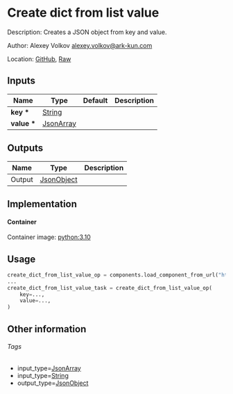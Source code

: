 <!-- BEGIN_GENERATED_CONTENT -->
# Create dict from list value

Description: Creates a JSON object from key and value.

Author: Alexey Volkov <alexey.volkov@ark-kun.com>

Location: [GitHub](https://github.com/Ark-kun/pipeline_components/blob/master/components/json/Dict/Create/from_List/component.yaml), [Raw](https://raw.githubusercontent.com/Ark-kun/pipeline_components/master/components/json/Dict/Create/from_List/component.yaml)

## Inputs

|Name|Type|Default|Description|
|-|-|-|-|
|**key** **\***|[String]|||
|**value** **\***|[JsonArray]|||

## Outputs

|Name|Type|Description|
|-|-|-|
|Output|[JsonObject]||

## Implementation

#### Container

Container image: [python:3.10](https://hub.docker.com/r/_/python)

## Usage

```python
create_dict_from_list_value_op = components.load_component_from_url("https://raw.githubusercontent.com/Ark-kun/pipeline_components/master/components/json/Dict/Create/from_List/component.yaml")
...
create_dict_from_list_value_task = create_dict_from_list_value_op(
    key=...,
    value=...,
)
```

## Other information

###### Tags

* input_type=[JsonArray]
* input_type=[String]
* output_type=[JsonObject]

[JsonArray]: https://github.com/Ark-kun/pipeline_components/tree/master/types/JsonArray
[JsonObject]: https://github.com/Ark-kun/pipeline_components/tree/master/types/JsonObject
[String]: https://github.com/Ark-kun/pipeline_components/tree/master/types/String
<!-- END_GENERATED_CONTENT -->
